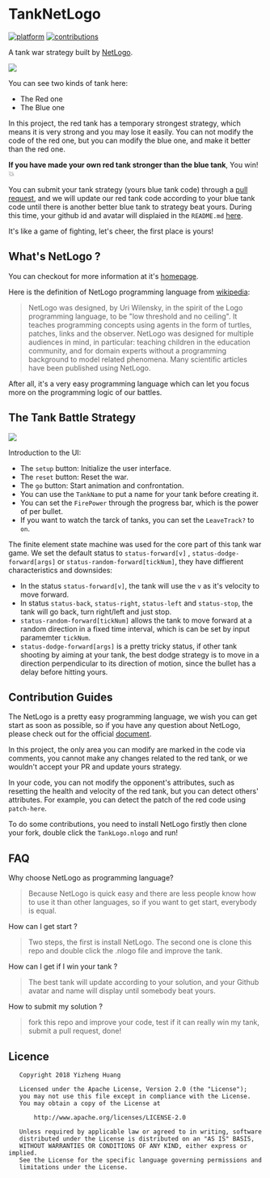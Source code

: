 # TankNetLogo
[![platform](https://img.shields.io/badge/platform-netlogo-red.svg)](https://shields.io/) [![contributions](https://img.shields.io/badge/contributions-welcome-green.svg)](https://github.com/huangyz0918/TankNetLogo) 

A tank war strategy built by [NetLogo](https://ccl.northwestern.edu/netlogo/). 

![](https://i.loli.net/2018/10/17/5bc6eeb182cf0.png)

You can see two kinds of tank here:
- The Red one
- The Blue one

In this project, the red tank has a temporary strongest strategy, which means it is very strong and you may lose it easily. You can not modify the code of the red one, but you can modify the blue one, and make it better than the red one.

__If you have made your own red tank stronger than the blue tank__, You win! :collision:

You can submit your tank strategy (yours blue tank code) through a [pull request](https://yangsu.github.io/pull-request-tutorial/), and we will update our red tank code according to your blue tank code until there is another better blue tank to strategy beat yours. During this time, your github id and avatar will displaied in the `README.md` [here](https://github.com/huangyz0918/TankLogo#current-winner).

It's like a game of fighting, let's cheer, the first place is yours!


## What's NetLogo ?
You can checkout for more information at it's [homepage](https://ccl.northwestern.edu/netlogo/).

Here is the definition of NetLogo programming language from [wikipedia](https://en.wikipedia.org/wiki/NetLogo):

> NetLogo was designed, by Uri Wilensky, in the spirit of the Logo programming language, to be "low threshold and no ceiling". It teaches programming concepts using agents in the form of turtles, patches, links and the observer. NetLogo was designed for multiple audiences in mind, in particular: teaching children in the education community, and for domain experts without a programming background to model related phenomena. Many scientific articles have been published using NetLogo.

After all, it's a very easy programming language which can let you focus more on the programming logic of our battles.


## The Tank Battle Strategy

![](https://i.loli.net/2018/10/17/5bc6c7486353e.png)

Introduction to the UI:

- The `setup` button: Initialize the user interface.
- The `reset` button: Reset the war.
- The `go` button: Start animation and confrontation.
- You can use the `TankName` to put a name for your tank before creating it.
- You can set the `FirePower` through the progress bar, which is the power of per bullet.
- If you want to watch the tarck of tanks, you can set the `LeaveTrack?` to `on`.

The finite element state machine was used for the core part of this tank war game. We set the default status to `status-forward[v]` , `status-dodge-forward[args]` or `status-random-forward[tickNum]`, they have diffierent characteristics and downsides:

- In the status `status-forward[v]`, the tank will use the `v` as it's velocity to move forward.
- In status `status-back`, `status-right`, `status-left` and `status-stop`, the tank will go back, turn right/left and just stop.
- `status-random-forward[tickNum]` allows the tank to move forward at a random direction in a fixed time interval, which is can be set by input paramemter `tickNum`.
- `status-dodge-forward[args]` is a pretty tricky status, if other tank shooting by aiming at your tank, the best dodge strategy is to move in a direction perpendicular to its direction of motion, since the bullet has a delay before hitting yours.


## Contribution Guides

The NetLogo is a pretty easy programming language, we wish you can get start as soon as possible, so if you have any question about NetLogo, please check out for the official [document](http://ccl.northwestern.edu/netlogo/docs/index2.html).

In this project, the only area you can modify are marked in the code via comments, you cannot make any changes related to the red tank, or we wouldn't accept your PR and update yours strategy. 

In your code, you can not modify the opponent's attributes, such as resetting the health and velocity of the red tank, but you can detect others' attributes. For example, you can detect the patch of the red code using `patch-here`.

To do some contributions, you need to install NetLogo firstly then clone your fork, double click the `TankLogo.nlogo` and run!

## FAQ
Why choose NetLogo as programming language? 
> Because NetLogo is quick easy and there are less people know how to use it than other languages, so if you want to get start, everybody is equal.

How can I get start ?
> Two steps, the first is install NetLogo. The second one is clone this repo and double click the .nlogo file and improve the tank.

How can I get if I win your tank ?
> The best tank will update according to your solution, and your Github avatar and name will display until somebody beat yours.

How to submit my solution ?
> fork this repo and improve your code, test if it can really win my tank, submit a pull request, done!

<!-- ## Current Winner -->
<!--
|![](https://github.com/huangyz0918.png?size=60)|
|:----:|
|[huangyz0918](https://github.com/huangyz0918)|
-->

## Licence

```
   Copyright 2018 Yizheng Huang

   Licensed under the Apache License, Version 2.0 (the "License");
   you may not use this file except in compliance with the License.
   You may obtain a copy of the License at

       http://www.apache.org/licenses/LICENSE-2.0

   Unless required by applicable law or agreed to in writing, software
   distributed under the License is distributed on an "AS IS" BASIS,
   WITHOUT WARRANTIES OR CONDITIONS OF ANY KIND, either express or implied.
   See the License for the specific language governing permissions and
   limitations under the License.

```


